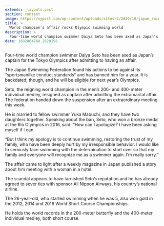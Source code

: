 ```yaml
--- 
extends: _layouts.post 
section: content 
image: https://nypost.com/wp-content/uploads/sites/2/2020/10/japan_swimming.jpg?quality=90&strip=all&w=1200 
title: > 
  World champion’s affair rocks Olympic swimming world 
description: > 
  Four-time world champion swimmer Daiya Seto has been axed as Japan’s captain for the Tokyo Olympics after admitting to having an affair.The Japan Swimming Federation found his actions to be against its “sportsmanlike conduct standards” and has banned him for a year.Seto, the reigning world champion in the men’s 200- and 400-meter individual medley, resigned as captain after admitting the extramarital affair.The 26-year-old, who started swimming when he was 5, also won gold in the 2012, 2014 and 2016 World Short Course Championships.He holds the world records in the 200-meter butterfly and the 400-meter individual medley, both short course. 
date: 1602864760.2820196 
--- 
```

Four-time world champion swimmer Daiya Seto has been axed as Japan’s captain for the Tokyo Olympics after admitting to having an affair.

The Japan Swimming Federation found his actions to be against its “sportsmanlike conduct standards” and has banned him for a year. It is backdated, though, and he will be eligible for next year’s Olympics.

Seto, the reigning world champion in the men’s 200- and 400-meter individual medley, resigned as captain after admitting the extramarital affair. The federation handed down the suspension after an extraordinary meeting this week.

He is married to fellow swimmer Yuka Mabuchi, and they have two daughters together. Speaking about the ban, Seto, who won a bronze medal at the Rio Olympics in 2016, said: “How can I apologize? I have been asking myself if I can.

“But I think my apology is to continue swimming, restoring the trust of my family, who have been deeply hurt by my irresponsible behavior. I would like to seriously face swimming with the determination to start over so that my family and everyone will recognize me as a swimmer again. I’m really sorry.”

The affair came to light after a weekly magazine in Japan published a story about him meeting with a woman in a hotel.

The scandal appears to have tarnished Seto’s reputation and he has already agreed to sever ties with sponsor All Nippon Airways, his country’s national airline.

The 26-year-old, who started swimming when he was 5, also won gold in the 2012, 2014 and 2016 World Short Course Championships.

He holds the world records in the 200-meter butterfly and the 400-meter individual medley, both short course.